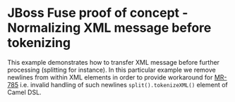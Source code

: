JBoss Fuse proof of concept - Normalizing XML message before tokenizing 
=========

This example demonstrates how to transfer XML message before further processing (splitting for instance). In this particular example we remove newlines from within XML elements in order to provide workaround for [MR-785](https://issues.jboss.org/browse/MR-785) i.e. invalid handling of such newlines `split().tokenizeXML()` element of Camel DSL.
